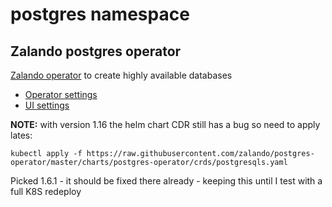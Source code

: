 # postgres namespace

## Zalando postgres operator

[Zalando operator](https://github.com/zalando/postgres-operator) to create highly available databases

* [Operator settings](operator.yaml)
* [UI settings](ui.yaml)

**NOTE:** with version 1.16 the helm chart CDR still has a bug so need to apply lates:
```
kubectl apply -f https://raw.githubusercontent.com/zalando/postgres-operator/master/charts/postgres-operator/crds/postgresqls.yaml
```
Picked 1.6.1 - it should be fixed there already - keeping this until I test with a full K8S redeploy